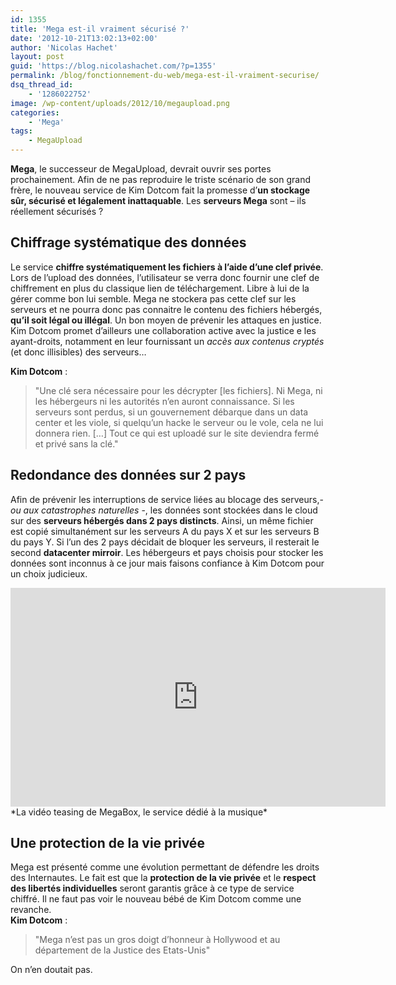 ```yaml
---
id: 1355
title: 'Mega est-il vraiment sécurisé ?'
date: '2012-10-21T13:02:13+02:00'
author: 'Nicolas Hachet'
layout: post
guid: 'https://blog.nicolashachet.com/?p=1355'
permalink: /blog/fonctionnement-du-web/mega-est-il-vraiment-securise/
dsq_thread_id:
    - '1286022752'
image: /wp-content/uploads/2012/10/megaupload.png
categories:
    - 'Mega'
tags:
    - MegaUpload
---
```


**Mega**, le successeur de MegaUpload, devrait ouvrir ses portes prochainement. Afin de ne pas reproduire le triste scénario de son grand frère, le nouveau service de Kim Dotcom fait la promesse d’**un stockage sûr, sécurisé et légalement inattaquable**. Les **serveurs Mega** sont – ils réellement sécurisés ?

## Chiffrage systématique des données

Le service **chiffre systématiquement les fichiers à l’aide d’une clef privée**. Lors de l’upload des données, l’utilisateur se verra donc fournir une clef de chiffrement en plus du classique lien de téléchargement. Libre à lui de la gérer comme bon lui semble. Mega ne stockera pas cette clef sur les serveurs et ne pourra donc pas connaitre le contenu des fichiers hébergés, **qu’il soit légal ou illégal**. Un bon moyen de prévenir les attaques en justice. Kim Dotcom promet d’ailleurs une collaboration active avec la justice e les ayant-droits, notamment en leur fournissant un *accès aux contenus cryptés* (et donc illisibles) des serveurs…

**Kim Dotcom** :

> "Une clé sera nécessaire pour les décrypter [les fichiers]. Ni Mega, ni les hébergeurs ni les autorités n’en auront connaissance. Si les serveurs sont perdus, si un gouvernement débarque dans un data center et les viole, si quelqu’un hacke le serveur ou le vole, cela ne lui donnera rien. […] Tout ce qui est uploadé sur le site deviendra fermé et privé sans la clé."

## Redondance des données sur 2 pays

Afin de prévenir les interruptions de service liées au blocage des serveurs,- *ou aux catastrophes naturelles* -, les données sont stockées dans le cloud sur des **serveurs hébergés dans 2 pays distincts**. Ainsi, un même fichier est copié simultanément sur les serveurs A du pays X et sur les serveurs B du pays Y. Si l’un des 2 pays décidait de bloquer les serveurs, il resterait le second **datacenter mirroir**. Les hébergeurs et pays choisis pour stocker les données sont inconnus à ce jour mais faisons confiance à Kim Dotcom pour un choix judicieux.

<iframe frameborder="0" height="350" loading="lazy" src="https://www.youtube.com/embed/Kw04ckfO-yA?feature=player_detailpage" width="600"></iframe>  
*La vidéo teasing de MegaBox, le service dédié à la musique*

## Une protection de la vie privée

Mega est présenté comme une évolution permettant de défendre les droits des Internautes. Le fait est que la **protection de la vie privée** et le **respect des libertés individuelles** seront garantis grâce à ce type de service chiffré. Il ne faut pas voir le nouveau bébé de Kim Dotcom comme une revanche.  
**Kim Dotcom** :

> "Mega n’est pas un gros doigt d’honneur à Hollywood et au département de la Justice des Etats-Unis"

On n’en doutait pas.
